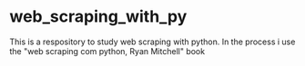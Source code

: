 # web_scraping_with_py
This is a respository to study web scraping with python.
In the process i use the "web scraping com python, Ryan Mitchell" book
